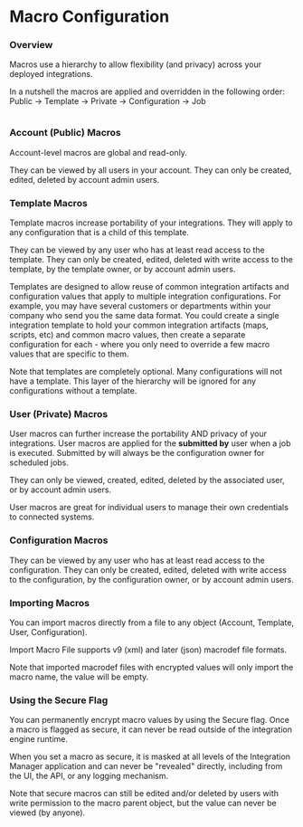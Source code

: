 # Macro Configuration

### Overview <a href="#macroconfiguration-overview" id="macroconfiguration-overview"></a>

Macros use a hierarchy to allow flexibility (and privacy) across your deployed integrations.

In a nutshell the macros are applied and overridden in the following order: Public → Template → Private → Configuration → Job

<figure><img src="https://actian.atlassian.net/wiki/download/attachments/15008081/MacroHierarchy.png?version=1&#x26;modificationDate=1644499020000&#x26;cacheVersion=1&#x26;api=v2" alt=""><figcaption></figcaption></figure>

### Account (Public) Macros <a href="#macroconfiguration-account-public-macros" id="macroconfiguration-account-public-macros"></a>

Account-level macros are global and read-only.&#x20;

They can be viewed by all users in your account. They can only be created, edited, deleted by account admin users.

### Template Macros <a href="#macroconfiguration-templatemacros" id="macroconfiguration-templatemacros"></a>

Template macros increase portability of your integrations. They will apply to any configuration that is a child of this template.

They can be viewed by any user who has at least read access to the template. They can only be created, edited, deleted with write access to the template, by the template owner, or by account admin users.

Templates are designed to allow reuse of common integration artifacts and configuration values that apply to multiple integration configurations. For example, you may have several customers or departments within your company who send you the same data format. You could create a single integration template to hold your common integration artifacts (maps, scripts, etc) and common macro values, then create a separate configuration for each - where you only need to override a few macro values that are specific to them.

Note that templates are completely optional. Many configurations will not have a template. This layer of the hierarchy will be ignored for any configurations without a template.

### User (Private) Macros <a href="#macroconfiguration-user-private-macros" id="macroconfiguration-user-private-macros"></a>

User macros can further increase the portability AND privacy of your integrations. User macros are applied for the **submitted by** user when a job is executed. Submitted by will always be the configuration owner for scheduled jobs.

They can only be viewed, created, edited, deleted by the associated user, or by account admin users.

User macros are great for individual users to manage their own credentials to connected systems.

### Configuration Macros <a href="#macroconfiguration-configurationmacros" id="macroconfiguration-configurationmacros"></a>

They can be viewed by any user who has at least read access to the configuration. They can only be created, edited, deleted with write access to the configuration, by the configuration owner, or by account admin users.

### Importing Macros <a href="#macroconfiguration-importingmacros" id="macroconfiguration-importingmacros"></a>

You can import macros directly from a file to any object (Account, Template, User, Configuration).

Import Macro File supports v9 (xml) and later (json) macrodef file formats.

Note that imported macrodef files with encrypted values will only import the macro name, the value will be empty.

### Using the Secure Flag <a href="#macroconfiguration-usingthesecureflag" id="macroconfiguration-usingthesecureflag"></a>

You can permanently encrypt macro values by using the Secure flag. Once a macro is flagged as secure, it can never be read outside of the integration engine runtime.

When you set a macro as secure, it is masked at all levels of the Integration Manager application and can never be "revealed" directly, including from the UI, the API, or any logging mechanism.

Note that secure macros can still be edited and/or deleted by users with write permission to the macro parent object, but the value can never be viewed (by anyone).
